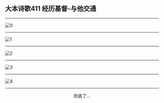 
## 大本诗歌411 经历基督-与他交通
        
<div id="aplayer0"></div>

---

<img alt="0" data-original="/data/d0411/0.png">

---

<img alt="1" data-original="/data/d0411/1.png">

---

<img alt="2" data-original="/data/d0411/2.png">

---

<img alt="3" data-original="/data/d0411/3.png">

---

<img alt="4" data-original="/data/d0411/4.png">

---

<p style="text-align: center">到底了...</p>

<script src="/js/dist-view.js"></script>

<script>
MAIN.id = 'd0411';
        
const ap0 = new APlayer({
    container: document.getElementById('aplayer0'),
    volume: 1,
    loop: 'none',
    preload: 'none',
    audio: [{
        name: '大本诗歌411.mp3',
        artist: '大本诗歌',
        url: 'https://res.wx.qq.com/voice/getvoice?mediaid=MzI0NTk3MDM5M18yMjQ3NDkyNTQw',
        cover: '/favicon'
    }]
});
</script>
